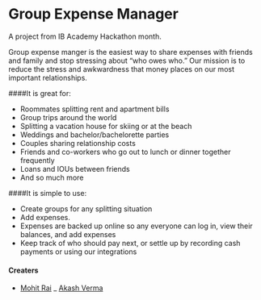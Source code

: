 # Group Expense Manager

A project from IB Academy Hackathon month.

Group expense manger is the easiest way to share expenses with friends and family and stop stressing about “who owes who.” 
Our mission is to reduce the stress and awkwardness that money places on our most important relationships.

####It is great for:
- Roommates splitting rent and apartment bills
- Group trips around the world
- Splitting a vacation house for skiing or at the beach
- Weddings and bachelor/bachelorette parties
- Couples sharing relationship costs
- Friends and co-workers who go out to lunch or dinner together frequently
- Loans and IOUs between friends 
- And so much more

####It is simple to use:
- Create groups for any splitting situation
- Add expenses.
- Expenses are backed up online so any everyone can log in, view their balances, and add expenses
- Keep track of who should pay next, or settle up by recording cash payments or using our integrations

#### Creaters
- [Mohit Rai](https://github.com/cenation092)
_ [Akash Verma](https://github.com/akashvermaofskt)
